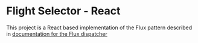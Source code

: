 # Flight Selector - React

This project is a React based implementation of the Flux pattern described in
[documentation for the Flux dispatcher](https://facebook.github.io/flux/docs/dispatcher.html)
